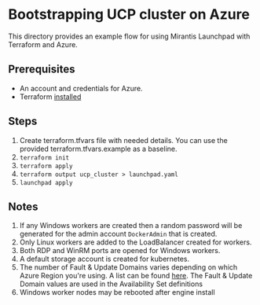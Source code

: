 # Bootstrapping UCP cluster on Azure

This directory provides an example flow for using Mirantis Launchpad with Terraform and Azure.

## Prerequisites

* An account and credentials for Azure.
* Terraform [installed](https://learn.hashicorp.com/terraform/getting-started/install)

## Steps

1. Create terraform.tfvars file with needed details. You can use the provided terraform.tfvars.example as a baseline.
2. `terraform init`
3. `terraform apply`
4. `terraform output ucp_cluster > launchpad.yaml`
5. `launchpad apply`

## Notes

1. If any Windows workers are created then a random password will be generated for the admin account `DockerAdmin` that is created.
2. Only Linux workers are added to the LoadBalancer created for workers.
3. Both RDP and WinRM ports are opened for Windows workers.
4. A default storage account is created for kubernetes.
5. The number of Fault & Update Domains varies depending on which Azure Region you're using. A list can be found [here](https://github.com/MicrosoftDocs/azure-docs/blob/master/includes/managed-disks-common-fault-domain-region-list.md). The Fault & Update Domain values are used in the Availability Set definitions
6. Windows worker nodes may be rebooted after engine install
